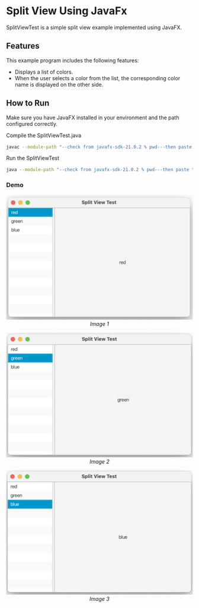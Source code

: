 # Split View Using JavaFx

SplitViewTest is a simple split view example implemented using JavaFX.

## Features

This example program includes the following features:

- Displays a list of colors.
- When the user selects a color from the list, the corresponding color name is displayed on the other side.

## How to Run

Make sure you have JavaFX installed in your environment and the path configured correctly.


Compile the SplitViewTest.java

```bash
javac --module-path "--check from javafx-sdk-21.0.2 % pwd---then paste to here" --add-modules javafx.controls SplitViewTest.java

```
Run the SplitViewTest
```bash
java --module-path "--check from javafx-sdk-21.0.2 % pwd---then paste to here" --add-modules javafx.controls SplitViewTest.java

```

### Demo
<!-- Image 1 -->
<p align="center">
  <img src="https://raw.githubusercontent.com/xiaosihuangsi/Split-View-Using-JavaFx/main/RunningResult_1.png?token=GHSAT0AAAAAACRFU4YHLJGZPVSZ3T22N3SWZRV3BEQ" alt="Image 1" width="600" />
  <br />
  <em>Image 1</em>
</p>

<!-- Image 2 -->
<p align="center">
  <img src="https://raw.githubusercontent.com/xiaosihuangsi/Split-View-Using-JavaFx/main/RunningResult_2.png?token=GHSAT0AAAAAACRFU4YHWNWADJOFOXBLRBI2ZRV22MA" alt="Image 2" width="600" />
  <br />
  <em>Image 2</em>
</p>

<!-- Image 3 -->
<p align="center">
  <img src="https://raw.githubusercontent.com/xiaosihuangsi/Split-View-Using-JavaFx/main/RunningResult_3.png?token=GHSAT0AAAAAACRFU4YGIQOJSELTW54MLHSUZRV22YQ" alt="Image 3" width="600" />
  <br />
  <em>Image 3</em>
</p>
